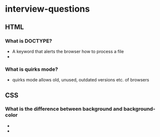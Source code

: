 # interview-questions

## HTML

### What is DOCTYPE?

* A keyword that alerts the browser how to process a file
* 

### What is quirks mode?

* quirks mode allows old, unused, outdated versions etc. of browsers 

## CSS

### What is the difference between background and background-color

*
*
